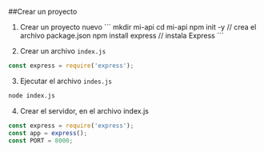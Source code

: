 ##Crear un proyecto

1. Crear un proyecto nuevo 
´´´
    mkdir mi-api
    cd mi-api
    npm init -y // crea el archivo package.json
    npm install express // instala Express
´´´

2. Crear un archivo `index.js`
```javascript
const express = require('express');

```
3. Ejecutar el archivo `indes.js`
```bash
node index.js
```

4. Crear el servidor, en el archivo index.js
```javascript
const express = require('express');
const app = express();
const PORT = 8000;

